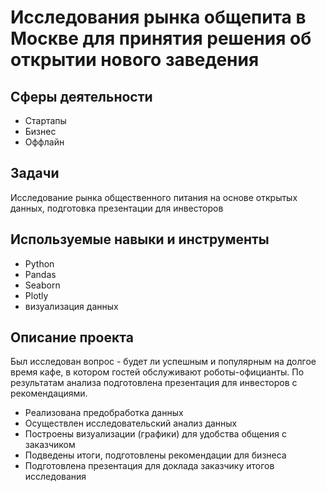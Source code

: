# Исследования рынка общепита в Москве для принятия решения об открытии нового заведения

## Сферы деятельности
* Стартапы
* Бизнес
* Оффлайн

## Задачи
Исследование рынка общественного питания на основе открытых данных, подготовка презентации для инвесторов

## Используемые навыки и инструменты
* Python
* Pandas
* Seaborn
* Plotly
* визуализация данных

## Описание проекта
Был исследован вопрос - будет ли успешным и популярным на долгое время кафе, в котором гостей обслуживают роботы-официанты. По результатам анализа подготовлена презентация для инвесторов с рекомендациями.
* Реализована предобработка данных
* Осуществлен исследовательский анализ данных
* Построены визуализации (графики) для удобства общения с заказчиком
* Подведены итоги, подготовлены рекомендации для бизнеса
* Подготовлена презентация для доклада заказчику итогов исследования
